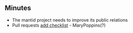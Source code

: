 Minutes
-------

* The mantid project needs to improve its public relations
* Pull requests [add checklist](http://www.mantidproject.org/Git_Workflow#Pull_Requests) - MaryPoppins(?) 
